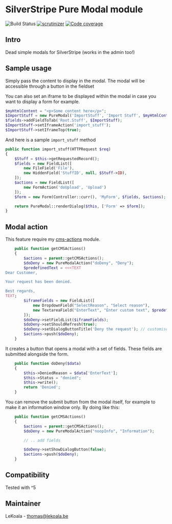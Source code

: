 # SilverStripe Pure Modal module

![Build Status](https://github.com/lekoala/silverstripe-pure-modal/actions/workflows/ci.yml/badge.svg)
[![scrutinizer](https://scrutinizer-ci.com/g/lekoala/silverstripe-pure-modal/badges/quality-score.png?b=master)](https://scrutinizer-ci.com/g/lekoala/silverstripe-pure-modal/)
[![Code coverage](https://codecov.io/gh/lekoala/silverstripe-pure-modal/branch/master/graph/badge.svg)](https://codecov.io/gh/lekoala/silverstripe-pure-modal)

## Intro

Dead simple modals for SilverStripe (works in the admin too!)

## Sample usage

Simply pass the content to display in the modal. The modal will be accessible through a button in the fieldset

You can also set an iframe to be displayed within the modal in case you want to display a form for example.

```php
$myHtmlContent = "<p>Some content here</p>";
$ImportStuff = new PureModal('ImportStuff', 'Import Stuff', $myHtmlContent);
$fields->addFieldToTab('Root.Stuff', $ImportStuff);
$ImportStuff->setIframeAction('import_stuff');
$ImportStuff->setIframeTop(true);
```

And here is a sample `import_stuff` method

```php
public function import_stuff(HTTPRequest $req)
{
    $Stuff = $this->getRequestedRecord();
    $fields = new FieldList([
        new FileField('File'),
        new HiddenField('StuffID', null, $Stuff->ID),
    ]);
    $actions = new FieldList([
        new FormAction('doUpload', 'Upload')
    ]);
    $form = new Form(Controller::curr(), 'MyForm', $fields, $actions);

    return PureModal::renderDialog($this, ['Form' => $form]);
}
```

## Modal action

This feature require my [cms-actions](https://github.com/lekoala/silverstripe-cms-actions) module.

```php
    public function getCMSActions()
    {
        $actions = parent::getCMSActions();
        $doDeny = new PureModalAction("doDeny", "Deny");
        $predefinedText = <<<TEXT
Dear Customer,

Your request has been denied.

Best regards,
TEXT;
        $iframeFields = new FieldList([
            new DropdownField("SelectReason", "Select reason"),
            new TextareaField("EnterText", "Enter custom text", $predefinedText),
        ]);
        $doDeny->setFieldList($iframeFields);
        $doDeny->setShouldRefresh(true);
        $doDeny->setDialogButtonTitle('Deny the request'); // customised modal submit button
        $actions->push($doDeny);
    }
```

It creates a button that opens a modal with a set of fields. These fields
are submitted alongside the form.

```php
    public function doDeny($data)
    {
        $this->DeniedReason = $data['EnterText'];
        $this->Status = "denied";
        $this->write();
        return 'Denied';
    }
```

You can remove the submit button from the modal itself, for example to make it an information window only.
By doing like this:

```php
    public function getCMSActions()
    {
        $actions = parent::getCMSActions();
        $doDeny = new PureModalAction("noopInfo", "Information");

        // .. add fields

        $doDeny->setShowDialogButton(false);
        $actions->push($doDeny);
    }
```

## Compatibility

Tested with ^5

## Maintainer

LeKoala - thomas@lekoala.be
